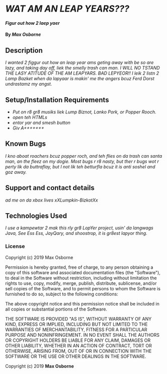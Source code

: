 # _WAT AM AN LEAP YEARS???_

#### _Figur out how 2 laep yaer_

#### By _**Max Osborne**_

## Description

_I wanted 2 figgur out how an leap year ams geting away with be so are lazy, and taking day off, liek the smelly trash can man. I WILL NO TSTAND THE LASY ATITUDE OF THE AM LEAPYARS. BAD LEPYEOR!! I leik 2 listn 2 Lamp Bazket when da lapyaar is makin' me the angers bcuz Ferd Dorst undrastamz my angst._

## Setup/Installation Requirements

* _Put on r8 gr8 musiks liek Lump Biznot, Lanko Pork, or Popper Rooch._
* _open teh HTMLs_
* _entor yar and smesh button_
* _Giv A+++++++_

## Known Bugs

_I kno aboat roachers bcuz popper roch, and teh flies on da trash can santa man, an the fleez on my dogie. Most bugs r r8 nasty, but ther r bugs wot r perty lik da buttraflay, but I not lik teh betturfla bcuz it is anti soshel and goz away._

## Support and contact details

_ad me on da xbox lives xXLumpkin-BizkotXx_

## Technologies Used

_I use a kampewtar 2 mak this rly gr8 LopYer project, usin' da langwags Java, See Ess Ess, JayQary, and shoostrop, it is gr8est lapyor thing._

### License

Copyright (c) 2019 Max Osborne

Permission is hereby granted, free of charge, to any person obtaining a copy
of this software and associated documentation files (the "Software"), to deal
in the Software without restriction, including without limitation the rights
to use, copy, modify, merge, publish, distribute, sublicense, and/or sell
copies of the Software, and to permit persons to whom the Software is
furnished to do so, subject to the following conditions:

The above copyright notice and this permission notice shall be included in all
copies or substantial portions of the Software.

THE SOFTWARE IS PROVIDED "AS IS", WITHOUT WARRANTY OF ANY KIND, EXPRESS OR
IMPLIED, INCLUDING BUT NOT LIMITED TO THE WARRANTIES OF MERCHANTABILITY,
FITNESS FOR A PARTICULAR PURPOSE AND NONINFRINGEMENT. IN NO EVENT SHALL THE
AUTHORS OR COPYRIGHT HOLDERS BE LIABLE FOR ANY CLAIM, DAMAGES OR OTHER
LIABILITY, WHETHER IN AN ACTION OF CONTRACT, TORT OR OTHERWISE, ARISING FROM,
OUT OF OR IN CONNECTION WITH THE SOFTWARE OR THE USE OR OTHER DEALINGS IN THE
SOFTWARE.

Copyright (c) 2019 **Max Osborne**
